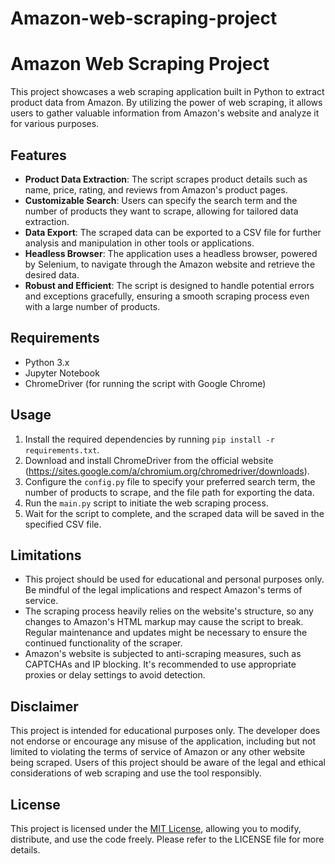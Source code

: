 # Amazon-web-scraping-project
# Amazon Web Scraping Project

This project showcases a web scraping application built in Python to extract product data from Amazon. By utilizing the power of web scraping, it allows users to gather valuable information from Amazon's website and analyze it for various purposes.

## Features

- **Product Data Extraction**: The script scrapes product details such as name, price, rating, and reviews from Amazon's product pages.
- **Customizable Search**: Users can specify the search term and the number of products they want to scrape, allowing for tailored data extraction.
- **Data Export**: The scraped data can be exported to a CSV file for further analysis and manipulation in other tools or applications.
- **Headless Browser**: The application uses a headless browser, powered by Selenium, to navigate through the Amazon website and retrieve the desired data.
- **Robust and Efficient**: The script is designed to handle potential errors and exceptions gracefully, ensuring a smooth scraping process even with a large number of products.

## Requirements

- Python 3.x
- Jupyter Notebook
- ChromeDriver (for running the script with Google Chrome)

## Usage

1. Install the required dependencies by running `pip install -r requirements.txt`.
2. Download and install ChromeDriver from the official website (https://sites.google.com/a/chromium.org/chromedriver/downloads).
3. Configure the `config.py` file to specify your preferred search term, the number of products to scrape, and the file path for exporting the data.
4. Run the `main.py` script to initiate the web scraping process.
5. Wait for the script to complete, and the scraped data will be saved in the specified CSV file.

## Limitations

- This project should be used for educational and personal purposes only. Be mindful of the legal implications and respect Amazon's terms of service.
- The scraping process heavily relies on the website's structure, so any changes to Amazon's HTML markup may cause the script to break. Regular maintenance and updates might be necessary to ensure the continued functionality of the scraper.
- Amazon's website is subjected to anti-scraping measures, such as CAPTCHAs and IP blocking. It's recommended to use appropriate proxies or delay settings to avoid detection.

## Disclaimer

This project is intended for educational purposes only. The developer does not endorse or encourage any misuse of the application, including but not limited to violating the terms of service of Amazon or any other website being scraped. Users of this project should be aware of the legal and ethical considerations of web scraping and use the tool responsibly.

## License

This project is licensed under the [MIT License](LICENSE), allowing you to modify, distribute, and use the code freely. Please refer to the LICENSE file for more details.
